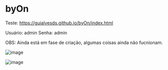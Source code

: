 # byOn
 
 Teste: https://guialvesds.github.io/byOn/index.html
 
 Usuário: admin
 Senha: admin
 
 OBS: Ainda está em fase de criação, algumas coisas ainda não fucnionam.
 
![image](https://user-images.githubusercontent.com/81834620/183325641-d88108f5-dccc-423e-beff-e0acfa858394.png)

![image](https://user-images.githubusercontent.com/81834620/183325761-9bee52a4-7a7e-4f4b-8187-7ef25b8d9461.png)

